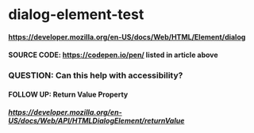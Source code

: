 # dialog-element-test
#### https://developer.mozilla.org/en-US/docs/Web/HTML/Element/dialog
#### SOURCE CODE: https://codepen.io/pen/ listed in article above

### QUESTION: Can this help with accessibility?

#### FOLLOW UP: Return Value Property
##### https://developer.mozilla.org/en-US/docs/Web/API/HTMLDialogElement/returnValue
